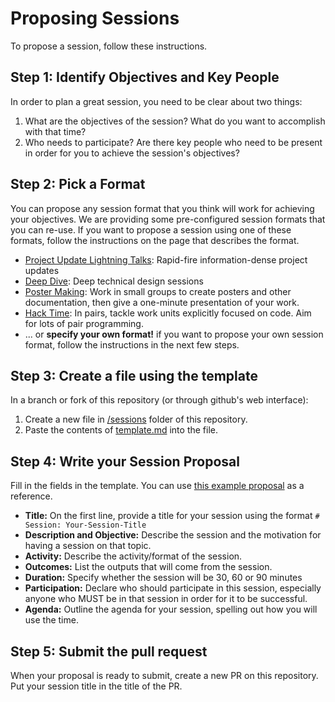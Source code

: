 # Proposing Sessions

To propose a session, follow these instructions.

## Step 1: Identify Objectives and Key People

In order to plan a great session, you need to be clear about two things:
1. What are the objectives of the session? What do you want to accomplish with that time?
2. Who needs to participate? Are there key people who need to be present in order for you to achieve the session's objectives?

## Step 2: Pick a Format

You can propose any session format that you think will work for achieving your objectives. We are providing some pre-configured session formats that you can re-use. If you want to propose a session using one of these formats, follow the instructions on the page that describes the format.

- [Project Update Lightning Talks](./lightning-talks): Rapid-fire information-dense project updates
- [Deep Dive](./deep-dive): Deep technical design sessions
- [Poster Making](./poster-making): Work in small groups to create posters and other documentation, then give a one-minute presentation of your work.
- [Hack Time](./hack-time): In pairs, tackle work units explicitly focused on code. Aim for lots of pair programming.
- ... or **specify your own format!** if you want to propose your own session format, follow the instructions in the next few steps.

## Step 3: Create a file using the template

In a branch or fork of this repository (or through github's web interface):

1. Create a new file in [/sessions](./) folder of this repository.
2. Paste the contents of [template.md](./_template.md) into the file.

## Step 4: Write your Session Proposal

Fill in the fields in the template. You can use [this example proposal](./_example.md) as a reference.

- **Title:**  On the first line, provide a title for your session using the format `# Session: Your-Session-Title`
- **Description and Objective:** Describe the session and the motivation for having a session on that topic.
- **Activity:** Describe the activity/format of the session.
- **Outcomes:** List the outputs that will come from the session.
- **Duration:** Specify whether the session will be 30, 60 or 90 minutes
- **Participation:** Declare who should participate in this session, especially anyone who MUST be in that session in order for it to be successful.
- **Agenda:** Outline the agenda for your session, spelling out how you will use the time.

## Step 5: Submit the pull request

When your proposal is ready to submit, create a new PR on this repository. Put your session title in the title of the PR.
